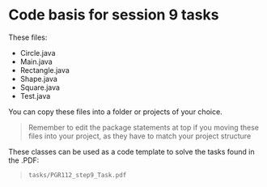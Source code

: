 # Code basis for session 9 tasks

These files:
- Circle.java
- Main.java
- Rectangle.java
- Shape.java
- Square.java
- Test.java

You can copy these files into a folder or projects of your choice.

> Remember to edit the package statements at top if you moving these files into your project, as they have to match your project structure

These classes can be used as a code template to solve the tasks found in the .PDF:

> `tasks/PGR112_step9_Task.pdf`
> 